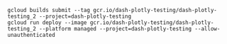     gcloud builds submit --tag gcr.io/dash-plotly-testing/dash-plotly-testing_2 --project=dash-plotly-testing
    gcloud run deploy --image gcr.io/dash-plotly-testing/dash-plotly-testing_2 --platform managed --project=dash-plotly-testing --allow-unauthenticated
